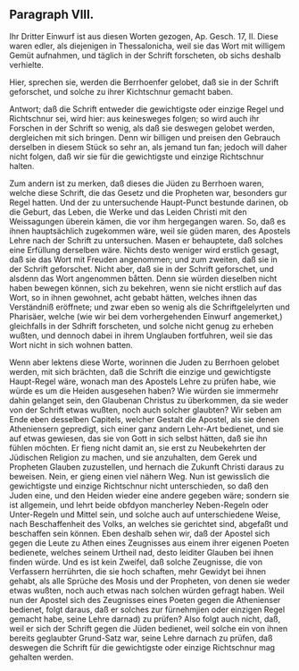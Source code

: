 <!-- Seite 137 -->
Paragraph VIII.
---------------

Ihr Dritter Einwurf ist aus diesen Worten
gezogen, Ap. Gesch. 17, II. Diese waren edler,
als diejenigen in Thessalonicha, weil sie das Wort mit
willigem Gemüt aufnahmen, und täglich in der
Schrift forscheten, ob sichs deshalb verhielte.

Hier, sprechen sie, werden die Berrhoenfer gelobet,
daß sie in der Schrift geforschet, und solche zu
ihrer Kichtschnur gemacht baben.

Antwort; daß die Schrift entweder die gewichtigste
oder einzige Regel und Richtschnur sei, wird hier:
aus keinesweges folgen; so wird auch ihr Forschen in
der Schrift so wenig, als daß sie deswegen gelobet
werden, dergleichen mit sich bringen. Denn wir billigen
und preisen den Gebrauch derselben in diesem
Stück so sehr an, als jemand tun fan; jedoch will
daher nicht folgen, daß wir sie für die gewichtigste und
einzige Richtschnur halten.

Zum andern ist zu merken, daß dieses die Jüden zu
Berrhoen waren, welche diese Schrift, die das Gesetz
und die Propheten war, besonders gur Regel hatten.
Und der zu untersuchende Haupt-Punct bestunde darinen,
ob die Geburt, das Leben, die Werke und das Leiden
Christi mit den Weissagungen überein kämen, die
vor ihm hergegangen waren. So, daß es ihnen hauptsächlich
zugekommen wäre, weil sie güden maren, des
Apostels Lehre nach der Schrift zu untersuchen. Masen
er behauptete, daß solches eine Erfüllung derselben
wäre. Nichts desto weniger wird erstlich gesagt, daß
sie das Wort mit Freuden angenommen; und zum
zweiten, daß sie in der Schrift geforschet. Nicht aber,
daß sie in der Schrift geforschet, und alsdenn das Wort
angenommen båtten. Denn sie würden dieselben nicht
haben bewegen können, sich zu bekehren, wenn sie nicht
erstlich auf das Wort, so in ihnen gewohnet, acht gebabt<!-- Seite 138 -->
hätten, welches ihnen das Verständniß eröffnete;
und zwar eben so wenig als die Schriftgelelyrten und
Pharisäer, welche (wie wir bei dem vorhergehenden
Einwurf angemerket,) gleichfalls in der Sdhrift forscheten,
und solche nicht genug zu erheben wußten, und dennoch
dabei in ihrem Unglauben fortfuhren, weil sie
das Wort nicht in sich wohnen batten.

Wenn aber lektens diese Worte, worinnen die Juden
zu Berrhoen gelobet werden, mit sich brächten, daß
die Schrift die einzige und gewichtigste Haupt-Regel
wäre, wonach man des Apostels Lehre zu prüfen habe,
wie würde es um die Heiden ausgesehen haben? Wie
würden sie immermehr dahin gelanget sein, den Glaubenan
Christus zu überkommen, da sie weder von der
Schrift etwas wußten, noch auch solcher glaubten?
Wir seben am Ende eben desselben Capitels, welcher
Gestalt die Apostel, als sie denen Atheniensern gepredigt,
sich einer ganz andern Lehr-Art bedienet, und sie auf
etwas gewiesen, das sie von Gott in sich selbst hätten,
daß sie ihn fühlen möchten. Er fieng nicht damit
an, sie erst zu Neubekehrten der Jüdischen Religion zu
machen, und sie anzuhalten, dem Gerek und Propheten
Glauben zuzustellen, und hernach die Zukunft Christi
daraus zu beweisen. Nein, er gieng einen viel nähern
Weg. Nun ist gewisslich die gewichtigste und einzige
Richtschnur nicht unterschieden, so daß den Juden eine,
und den Heiden wieder eine andere gegeben wäre; sondern
sie ist allgemein, und lehrt beide obfdyon mancherley
Neben-Regeln oder Unter-Regeln und Mittel
sein, und solche auch auf unterschiedene Weise, nach
Beschaffenheit des Volks, an welches sie gerichtet sind,
abgefaßt und beschaffen sein können. Eben deshalb sehen
wir, daß der Apostel sich gegen die Leute zu Athen eines
Zeugnisses aus einem ihrer eigenen Poeten bedienete,
welches seinem Urtheil nad, desto leiditer Glauben bei
ihnen finden würde. Und es ist kein Zweifel, daß solche<!-- Seite 139 -->
Zeugnisse, die von Verfassern herrührten, die sie hoch
schaften, mehr Gewidyt bei ihnen gehabt, als alle
Sprüche des Mosis und der Propheten, von denen sie
weder etwas wußten, noch auch etwas nach solchen
würden gefragt haben. Weil nun der Apostel sich des
Zeugnisses eines Poeten gegen die Athenienser bedienet,
folgt daraus, daß er solches zur fürnehmjien oder einzigen
Regel gemacht habe, seine Lehre darnad) zu prüfen?
Also folgt auch nicht, daß, weil er sich der
Schrift gegen die Jüden bedienet, weil solche ein von
ihnen bereits geglaubter Grund-Satz war, seine Lehre
darnach zu prüfen, daß deswegen die Schrift für die
gewichtigste oder einzige Richtschnur mag gehalten werden.

